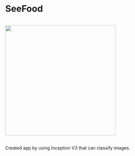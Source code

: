 # SeeFood

<br>
<img src="https://github.com/user-attachments/assets/d7f6c47a-d76e-421b-8a27-fb9a453c7d46" width="350"/> <br> <br>

Created app by using Inception V3 that can classify images.
